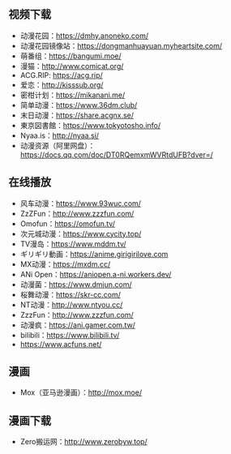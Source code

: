 ## 视频下载
+ 动漫花园：https://dmhy.anoneko.com/
+ 动漫花园镜像站：https://dongmanhuayuan.myheartsite.com/
+ 萌番组：https://bangumi.moe/
+ 漫猫：http://www.comicat.org/
+ ACG.RIP: https://acg.rip/
+ 爱恋：http://kisssub.org/
+ 密柑计划：https://mikanani.me/
+ 简单动漫：https://www.36dm.club/
+ 末日动漫：https://share.acgnx.se/
+ 東京図書館：https://www.tokyotosho.info/
+ Nyaa.is：http://nyaa.si/
+ 动漫资源（阿里网盘）： https://docs.qq.com/doc/DT0RQemxmWVRtdUFB?dver=/
## 在线播放
+ 风车动漫：https://www.93wuc.com/
+ ZzZFun：http://www.zzzfun.com/
+ Omofun：https://omofun.tv/
+ 次元城动漫：https://www.cycity.top/
+ TV漫岛：https://www.mddm.tv/
+ ギリギリ動画：https://anime.girigirilove.com
+ MX动漫：https://mxdm.cc/
+ ANi Open：https://aniopen.a-ni.workers.dev/
+ 动漫菌：https://www.dmjun.com/
+ 桜舞动漫：https://skr-cc.com/
+ NT动漫：http://www.ntyou.cc/
+ ZzzFun：http://www.zzzfun.com/
+ 动漫疯：https://ani.gamer.com.tw/
+ bilibili：https://www.bilibili.tv/
+ https://www.acfuns.net/
## 漫画
+ Mox（亚马逊漫画）：http://mox.moe/
## 漫画下载
+ Zero搬运网：http://www.zerobyw.top/
